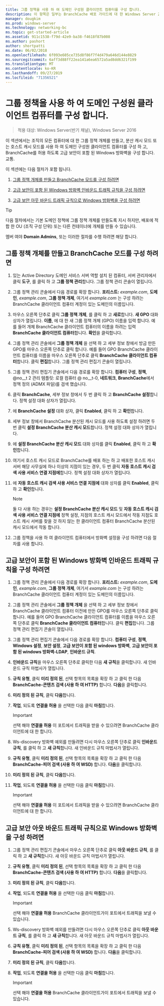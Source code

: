 ```yaml
---
title: 그룹 정책을 사용 하 여 도메인 구성원 클라이언트 컴퓨터를 구성 합니다.
description: 이 항목은 일부는 BranchCache 배포 가이드에 대 한 Windows Server 2016, 지사에 WAN 대역폭 사용량을 최적화 하기 위해 분산 및 호스트 캐시 모드로 BranchCache를 배포 하는 방법을 보여 주는
manager: dougkim
ms.prod: windows-server
ms.technology: networking-bc
ms.topic: get-started-article
ms.assetid: 911c1538-f79d-42e9-ba38-f4618f87b008
ms.author: pashort
author: shortpatti
ms.date: 06/02/2018
ms.openlocfilehash: 6f093e605ce735d8f86f7f4d479a646d144e8829
ms.sourcegitcommit: 6aff3d88ff22ea141a6ea6572a5ad8dd6321f199
ms.translationtype: MT
ms.contentlocale: ko-KR
ms.lasthandoff: 09/27/2019
ms.locfileid: "71356521"
---
```

# <a name="use-group-policy-to-configure-domain-member-client-computers"></a>그룹 정책을 사용 하 여 도메인 구성원 클라이언트 컴퓨터를 구성 합니다.

>적용 대상: Windows Server(반기 채널), Windows Server 2016

이 섹션에서는 조직의 모든 컴퓨터에 대 한 그룹 정책 개체를 만들고, 분산 캐시 모드 또는 호스트 캐시 모드를 사용 하 여 도메인 구성원 클라이언트 컴퓨터를 구성 하 고, BranchCache를 허용 하도록 고급 보안이 포함 된 Windows 방화벽을 구성 합니다. 교통.  
  
이 섹션에는 다음 절차가 포함 됩니다.  
  
1.  [그룹 정책 개체를 만들고 BranchCache 모드를 구성 하려면](#bkmk_gp)  
  
2.  [고급 보안이 포함 된 Windows 방화벽 인바운드 트래픽 규칙을 구성 하려면](#bkmk_inbound)  
  
3.  [고급 보안 아웃 바운드 트래픽 규칙으로 Windows 방화벽을 구성 하려면](#bkmk_outbound)  
  
> [!TIP]  
> 다음 절차에서는 기본 도메인 정책에 그룹 정책 개체를 만들도록 지시 하지만, 배포에 적합 한 OU (조직 구성 단위) 또는 다른 컨테이너에 개체를 만들 수 있습니다.  
  
멤버 여야 **Domain Admins**, 또는 이러한 절차를 수행 하려면 해당 합니다.  
  
## <a name="bkmk_gp"></a>그룹 정책 개체를 만들고 BranchCache 모드를 구성 하려면  
  
1.  있는 Active Directory 도메인 서비스 서버 역할 설치 된 컴퓨터, 서버 관리자에서 클릭 **도구**, 를 클릭 하 고 **그룹 정책 관리**합니다. 그룹 정책 관리 콘솔이 열립니다.  
  
2.  그룹 정책 관리 콘솔에서 다음 경로를 확장 합니다. **포리스트:** *example.com*, **도메인**, *example.com*, **그룹 정책 개체**, 여기서 *example.com* 는 구성 하려는 BranchCache 클라이언트 컴퓨터 계정이 있는 도메인의 이름입니다.  
  
3.  마우스 오른쪽 단추로 클릭 **그룹 정책 개체**, 를 클릭 하 고 **새로**합니다. **새 GPO** 대화 상자가 열립니다. **이름**, 에 대 한 새 그룹 정책 개체 (GPO) 이름을 입력 합니다. 예를 들어 개체 BranchCache 클라이언트 컴퓨터의 이름을 하려는 입력 **BranchCache 클라이언트 컴퓨터**합니다. **확인**을 클릭합니다.  
  
4.  그룹 정책 관리 콘솔에서 **그룹 정책 개체** 을 선택 하 고 세부 정보 창에서 방금 만든 GPO를 마우스 오른쪽 단추로 클릭 합니다. 예를 들어 GPO BranchCache 클라이언트 컴퓨터를 이름을 마우스 오른쪽 단추로 클릭 **BranchCache 클라이언트 컴퓨터**합니다. 클릭 **편집**합니다. 그룹 정책 관리 편집기 콘솔이 열립니다.  
  
5.  그룹 정책 관리 편집기 콘솔에서 다음 경로를 확장 합니다. **컴퓨터 구성**, **정책**, @no__t 2 관리 템플릿: 로컬 컴퓨터 @ no__t-0, **네트워크**, **BranchCache**에서 정책 정의 (ADMX 파일)를 검색 했습니다.  
  
6.  클릭 **BranchCache**, 세부 정보 창에서 두 번 클릭 하 고 **BranchCache 설정**합니다. 정책 설정 대화 상자가 열립니다.  
  
7.  에 **BranchCache 설정** 대화 상자, 클릭 **Enabled**, 클릭 하 고 **확인**합니다.  
  
8.  세부 정보 창에서 BranchCache 분산된 캐시 모드를 사용 하도록 설정 하려면 두 번 클릭 **설정 BranchCache 분산 캐시 모드**합니다. 정책 설정 대화 상자가 열립니다.  
  
9. 에 **설정 BranchCache 분산 캐시 모드** 대화 상자를 클릭 **Enabled**, 클릭 하 고 **확인**합니다.  
  
10. 여기서 호스트 캐시 모드로 BranchCache를 배포 하는 하 고 배포한 호스트 캐시 서버 해당 사무실에 하나 이상의 지점이 있는 경우, 두 번 클릭 **자동 호스트 캐시 검색 사용 서비스 연결 지점에**합니다. 정책 설정 대화 상자가 열립니다.  
  
11. 에 **자동 호스트 캐시 검색 사용 서비스 연결 지점에** 대화 상자를 클릭 **Enabled**, 클릭 하 고 **확인**합니다.  
  
    > [!NOTE]  
    > 둘 다 사용 하는 경우는 **설정 BranchCache 분산 캐시 모드** 및 **자동 호스트 캐시 검색 사용 서비스 연결 지점에** 정책 설정, 지점의 호스트 캐시 모드에서 작동 지점도 호스트 캐시 서버를 찾을 것 하지 않는 한 클라이언트 컴퓨터 BranchCache 분산된 캐시 모드에서 작동 합니다.  
  
12. 그룹 정책을 사용 하 여 클라이언트 컴퓨터에서 방화벽 설정을 구성 하려면 다음 절차를 사용 합니다.  
  
## <a name="bkmk_inbound"></a>고급 보안이 포함 된 Windows 방화벽 인바운드 트래픽 규칙을 구성 하려면  
  
1.  그룹 정책 관리 콘솔에서 다음 경로를 확장 합니다. **포리스트:** *example.com*, **도메인**, *example.com*, **그룹 정책 개체**, 여기서 *example.com* 는 구성 하려는 BranchCache 클라이언트 컴퓨터 계정이 있는 도메인의 이름입니다.  
  
2.  그룹 정책 관리 콘솔에서 **그룹 정책 개체** 을 선택 하 고 세부 정보 창에서 BranchCache 클라이언트 컴퓨터 이전에 만든 GPO를 마우스 오른쪽 단추로 클릭 합니다. 예를 들어 GPO BranchCache 클라이언트 컴퓨터를 이름을 마우스 오른쪽 단추로 클릭 **BranchCache 클라이언트 컴퓨터**합니다. 클릭 **편집**합니다. 그룹 정책 관리 편집기 콘솔이 열립니다.  
  
3.  그룹 정책 관리 편집기 콘솔에서 다음 경로를 확장 합니다. **컴퓨터 구성**, **정책**, **Windows 설정**, **보안 설정**, **고급 보안이 포함 된 windows 방화벽**, **고급 보안이 포함 된 windows 방화벽-LDAP**, **인바운드 규칙**.  
  
4.  **인바운드 규칙**을 마우스 오른쪽 단추로 클릭한 다음 **새 규칙**을 클릭합니다. 새 인바운드 규칙 마법사가 열립니다.  
  
5.  **규칙 유형**, 클릭 **미리 정의 된**, 선택 항목의 목록을 확장 하 고 클릭 한 다음 **BranchCache-콘텐츠 검색 (사용 하 여 HTTP)** 합니다. **다음**을 클릭합니다.  
  
6.  **미리 정의 된 규칙**, 클릭 **다음**합니다.  
  
7.  **작업**, 되도록 **연결을 허용** 을 선택한 다음 클릭 **마침**합니다.  
  
    > [!IMPORTANT]  
    > 선택 해야 **연결을 허용** 이 포트에서 트래픽을 받을 수 있으려면 BranchCache 클라이언트에 대 한 합니다.  
  
8.  Ws-discovery 방화벽 예외를 만들려면 다시 마우스 오른쪽 단추로 클릭 **인바운드 규칙**, 를 클릭 하 고 **새 규칙**합니다. 새 인바운드 규칙 마법사가 열립니다.  
  
9. **규칙 유형**, 클릭 **미리 정의 된**, 선택 항목의 목록을 확장 하 고 클릭 한 다음 **BranchCache-피어 검색 (사용 하 여 WSD)** 합니다. **다음**을 클릭합니다.  
  
10. **미리 정의 된 규칙**, 클릭 **다음**합니다.  
  
11. **작업**, 되도록 **연결을 허용** 을 선택한 다음 클릭 **마침**합니다.  
  
    > [!IMPORTANT]  
    > 선택 해야 **연결을 허용** 이 포트에서 트래픽을 받을 수 있으려면 BranchCache 클라이언트에 대 한 합니다.  
  
## <a name="bkmk_outbound"></a>고급 보안 아웃 바운드 트래픽 규칙으로 Windows 방화벽을 구성 하려면  
  
1.  그룹 정책 관리 편집기 콘솔에서 마우스 오른쪽 단추로 클릭 **아웃 바운드 규칙**, 를 클릭 하 고 **새 규칙**합니다. 새 아웃 바운드 규칙 마법사가 열립니다.  
  
2.  **규칙 유형**, 클릭 **미리 정의 된**, 선택 항목의 목록을 확장 하 고 클릭 한 다음 **BranchCache-콘텐츠 검색 (사용 하 여 HTTP)** 합니다. **다음**을 클릭합니다.  
  
3.  **미리 정의 된 규칙**, 클릭 **다음**합니다.  
  
4.  **작업**, 되도록 **연결을 허용** 을 선택한 다음 클릭 **마침**합니다.  
  
    > [!IMPORTANT]  
    > 선택 해야 **연결을 허용** BranchCache 클라이언트가이 포트에서 트래픽을 보낼 수 있습니다.  
  
5.  Ws-discovery 방화벽 예외를 만들려면 다시 마우스 오른쪽 단추로 클릭 **아웃 바운드 규칙**, 를 클릭 하 고 **새 규칙**합니다. 새 아웃 바운드 규칙 마법사가 열립니다.  
  
6.  **규칙 유형**, 클릭 **미리 정의 된**, 선택 항목의 목록을 확장 하 고 클릭 한 다음 **BranchCache-피어 검색 (사용 하 여 WSD)** 합니다. **다음**을 클릭합니다.  
  
7.  **미리 정의 된 규칙**, 클릭 **다음**합니다.  
  
8.  **작업**, 되도록 **연결을 허용** 을 선택한 다음 클릭 **마침**합니다.  
  
    > [!IMPORTANT]  
    > 선택 해야 **연결을 허용** BranchCache 클라이언트가이 포트에서 트래픽을 보낼 수 있습니다.  
  


